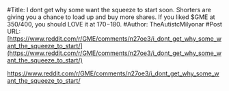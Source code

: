 #Title: I dont get why some want the squeeze to start soon. Shorters are giving you a chance to load up and buy more shares. If you liked $GME at $350/$400, you should LOVE it at $170-$180.
#Author: TheAutistcMilyonar
#Post URL: [https://www.reddit.com/r/GME/comments/n27oe3/i_dont_get_why_some_want_the_squeeze_to_start/](https://www.reddit.com/r/GME/comments/n27oe3/i_dont_get_why_some_want_the_squeeze_to_start/)


https://www.reddit.com/r/GME/comments/n27oe3/i_dont_get_why_some_want_the_squeeze_to_start/